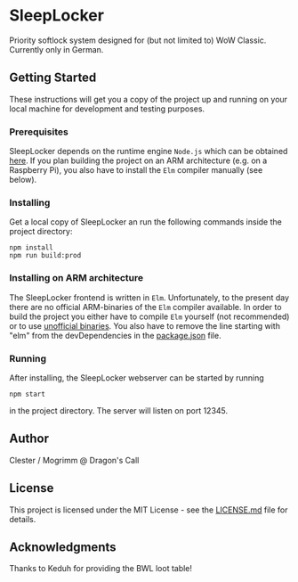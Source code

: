 # SleepLocker

Priority softlock system designed for (but not limited to) WoW Classic. Currently only in German.

## Getting Started

These instructions will get you a copy of the project up and running on your local machine for development and testing purposes.

### Prerequisites

SleepLocker depends on the runtime engine `Node.js` which can be obtained [here](https://nodejs.org).
If you plan building the project on an ARM architecture (e.g. on a Raspberry Pi), you also have to install the `Elm` compiler manually (see below).

### Installing

Get a local copy of SleepLocker an run the following commands inside the project directory:

```
npm install
npm run build:prod
```

### Installing on ARM architecture

The SleepLocker frontend is written in `Elm`. Unfortunately, to the present day there are no official ARM-binaries of the `Elm` compiler available.
In order to build the project you either have to compile `Elm` yourself (not recommended) or to use [unofficial binaries](https://github.com/dmy/elm-raspberry-pi).
You also have to remove the line starting with "elm" from the devDependencies in the [package.json](package.json) file.


### Running

After installing, the SleepLocker webserver can be started by running

```
npm start
```

in the project directory. The server will listen on port 12345.

## Author

Clester / Mogrimm @ Dragon's Call

## License

This project is licensed under the MIT License - see the [LICENSE.md](LICENSE.md) file for details.

## Acknowledgments

Thanks to Keduh for providing the BWL loot table!